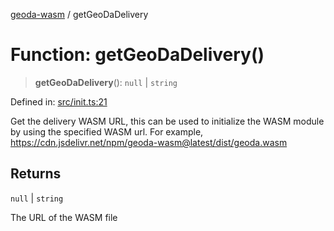 [geoda-wasm](../globals.md) / getGeoDaDelivery

# Function: getGeoDaDelivery()

> **getGeoDaDelivery**(): `null` \| `string`

Defined in: [src/init.ts:21](https://github.com/GeoDaCenter/geoda-lib/blob/92ce80b2e81e5a6276ad0890a9a8fe638734b201/src/js/src/init.ts#L21)

Get the delivery WASM URL, this can be used to initialize the WASM module by using the specified WASM url.
For example, https://cdn.jsdelivr.net/npm/geoda-wasm@latest/dist/geoda.wasm

## Returns

`null` \| `string`

The URL of the WASM file
